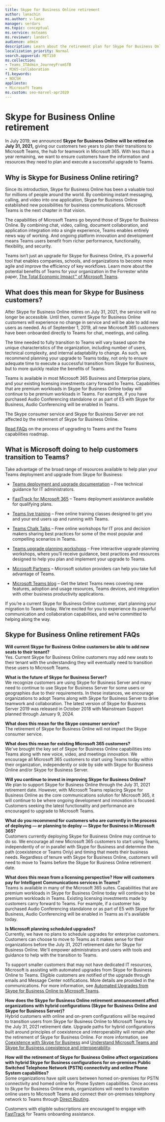 ```yaml
---
title: Skype for Business Online retirement
author: lanachin
ms.author: v-lanac
manager: serdars
ms.topic: conceptual
ms.service: msteams
ms.reviewer: landerl
audience: admin
description: Learn about the retirement plan for Skype for Business Online and how Microsoft is helping customers migrate to Teams. 
localization_priority: Normal
search.appverid: MET150
ms.collection: 
- Teams_ITAdmin_JourneyFromSfB
- M365-collaboration
f1.keywords:
- NOCSH
appliesto:
- Microsoft Teams
ms.custom: seo-marvel-apr2020
---
```



# Skype for Business Online retirement

In July 2019, we announced **Skype for Business Online will be retired on July 31, 2021,** giving our customers two years to plan their transitions to Microsoft Teams, the hub for teamwork in Microsoft 365. With less than a year remaining, we want to ensure customers have the information and resources they need to plan and execute a successful upgrade to Teams.
 
## Why is Skype for Business Online retiring?

Since its introduction, Skype for Business Online has been a valuable tool for millions of people around the world. By combining instant messaging, calling, and video into one application, Skype for Business Online established new possibilities for business communications. Microsoft Teams is the next chapter in that vision.

The capabilities of Microsoft Teams go beyond those of Skype for Business Online. By combining chat, video, calling, document collaboration, and application integration into a single experience, Teams enables entirely news way of working. And ongoing platform innovation and development means Teams users benefit from richer performance, functionality, flexibility, and security.

Teams isn’t just an upgrade for Skype for Business Online, it’s a powerful tool that enables companies, schools, and organizations to become more agile and improve the efficiency of key workflows. Learn more about the potential benefits of Teams for your organization in the Forrester white paper, [The Total Economic Impact™ of Microsoft Teams](https://www.microsoft.com/microsoft-365/blog/wp-content/uploads/sites/2/2019/04/Total-Economic-Impact-Microsoft-Teams.pdf?rtc=1).


## What does this mean for Skype for Business customers?

After Skype for Business Online retires on July 31, 2021, the service will no longer be accessible. Until then, current Skype for Business Online customers will experience no change in service and will be able to add new users as needed. As of September 1, 2019, all new Microsoft 365 customers have been onboarded directly to Teams for chat, meetings, and calling.

The time needed to fully transition to Teams will vary based upon the unique characteristics of the organization, including number of users, technical complexity, and internal adaptability to change. As such, we recommend planning your upgrade to Teams today, not only to ensure adequate time to execute a successful transition from Skype for Business, but to more quickly realize the benefits of Teams.

Teams is available in most Microsoft 365 Business and Enterprise plans, and your existing licensing investments carry forward to Teams. Capabilities that are premium workloads in Skype for Business Online today will continue to be premium workloads in Teams. For example, if you have purchased Audio Conferencing standalone or as part of E5 with Skype for Business, Audio Conferencing will be enabled in Teams.

The Skype consumer service and Skype for Business Server are not affected by the retirement of Skype for Business Online.

[Read FAQs](faq-journey.md) on the process of upgrading to Teams and the Teams capabilities roadmap.

## What is Microsoft doing to help customers transition to Teams?

Take advantage of the broad range of resources available to help plan your Teams deployment and upgrade from Skype for Business:

- [Teams deployment and upgrade documentation](upgrade-start-here.md) – Free technical guidance for IT administrators.

- [FastTrack for Microsoft 365](https://www.microsoft.com/fasttrack/microsoft-365) – Teams deployment assistance available for qualifying plans.

- [Teams live training](https://docs.microsoft.com/microsoftteams/instructor-led-training-teams-landing-page) – Free online training classes designed to get you and your end users up and running with Teams.

- [Teams Chalk Talks](https://docs.microsoft.com/MicrosoftTeams/chalk-talks-landing-page) – Free online workshops for IT pros and decision makers sharing best practices for some of the most popular and compelling scenarios in Teams.

- [Teams upgrade planning workshops](https://docs.microsoft.com/MicrosoftTeams/upgrade-workshops-landing-page) – Free interactive upgrade planning workshops, where you’ll receive guidance, best practices and resources designed to help you plan and implement your upgrade to Teams.

- [Microsoft Partners](https://www.microsoft.com/solution-providers/home) – Microsoft solution providers can help you take full advantage of Teams.

- [Microsoft Teams blog](https://techcommunity.microsoft.com/t5/microsoft-teams-blog/bg-p/MicrosoftTeamsBlog) – Get the latest Teams news covering new features, adoption and usage resources, Teams devices, and integration with other business productivity applications.

If you’re a current Skype for Business Online customer, start planning your migration to Teams today. We’re excited for you to experience its powerful communication and collaboration capabilities, and we’re committed to helping along the way.

## Skype for Business Online retirement FAQs

**Will current Skype for Business Online customers be able to add new seats to their tenant?**<br>
Yes. Current Skype for Business Online customers may add new seats to their tenant with the understanding they will eventually need to transition these users to Microsoft Teams.

**What is the future of Skype for Business Server?**<br>
We recognize customers are using Skype for Business Server and many need to continue to use Skype for Business Server for some users or geographies due to their requirements. In these instances, we encourage organizations to adopt Teams along with Skype for Business Server to drive teamwork and collaboration. The latest version of Skype for Business Server 2019 was released in October 2018 with Mainstream Support planned through January 9, 2024.

**What does this mean for the Skype consumer service?**<br>
The retirement of Skype for Business Online will not impact the Skype consumer service.

**What does this mean for existing Microsoft 365 customers?**<br>
We've brought the key set of Skype for Business Online capabilities into Teams along with new voice, video, and meetings innovation. We encourage all Microsoft 365 customers to start using Teams today within their organization, independently or side by side with Skype for Business Online and/or Skype for Business Server.

**Will you continue to invest in improving Skype for Business Online?**<br>
We plan to support Skype for Business Online through the July 31, 2021 retirement date. However, with Microsoft Teams replacing Skype for Business Online as the core communications solution for Microsoft 365, it will continue to be where ongoing development and innovation is focused. Customers seeking the latest functionality and performance are encouraged to upgrade to Microsoft Teams.

**What do you recommend for customers who are currently in the process of deploying — or planning to deploy — Skype for Business in Microsoft 365?**<br>
Customers currently deploying Skype for Business Online may continue to do so. We encourage all new Microsoft 365 customers to start using Teams, independently of or in parallel with Skype for Business and determine the path (coexistence or Teams Only) and timing that meets their business needs. Regardless of tenure with Skype for Business Online, customers will need to move to Teams before the Skype for Business Online retirement date.

**What does this mean from a licensing perspective? How will customers pay for Intelligent Communications services in Teams?**<br>
Teams is available in many of the Microsoft 365 suites. Capabilities that are premium workloads in Skype for Business Online today will continue to be premium workloads in Teams. Existing licensing investments made by customers carry forward to Teams. For example, if a customer has purchased Audio Conferencing standalone or as part of E5 with Skype for Business, Audio Conferencing will be enabled in Teams as it's available today.

**Is Microsoft planning scheduled upgrades?**<br>
Currently, we have no plans to schedule upgrades for enterprise customers. Customers can choose to move to Teams as it makes sense for their organizations before the July 31, 2021 retirement date for Skype for Business Online. We'll empower administrators and users with tools and guidance to help with the transition to Teams.

To support smaller customers that may not have dedicated IT resources, Microsoft is assisting with automated upgrades from Skype for Business Online to Teams. Eligible customers are notified of the upgrade through emails and Message Center notifications. More details are provided in the communications. For more information, see [Automated Upgrades from Skype for Business Online to Microsoft Teams](https://docs.microsoft.com/microsoftteams/upgrade-automated).

**How does the Skype for Business Online retirement announcement affect organizations with hybrid configurations (Skype for Business Online and Skype for Business Server)?**<br>
Hybrid customers with online and on-prem configurations will be required to transition users from Skype for Business Online to Microsoft Teams by the July 31, 2021 retirement date. Upgrade paths for hybrid configurations built around principles of coexistence and interoperability will remain after the retirement of Skype for Business Online. For more information, see [Coexistence with Skype for Business](coexistence-chat-calls-presence.md) and [Understand Microsoft Teams and Skype for Business coexistence and interoperability](teams-and-skypeforbusiness-coexistence-and-interoperability.md).

**How will the retirement of Skype for Business Online affect organizations with hybrid Skype for Business configurations for on-premises Public Switched Telephone Network (PSTN) connectivity and online Phone System capabilities?**<br>
Some organizations have split users between homed on-premises for PSTN connectivity and homed online for Phone System capabilities. Once access to Skype for Business Online ends, organizations will need to transition online users to Microsoft Teams and connect their on-premises telephony network to Teams through [Direct Routing](https://docs.microsoft.com/MicrosoftTeams/direct-routing-landing-page).

Customers with eligible subscriptions are encouraged to engage with [FastTrack](https://www.microsoft.com/fasttrack?rtc=1) for Teams onboarding assistance.



